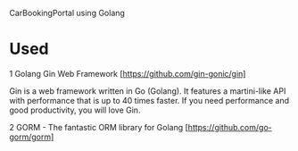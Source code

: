 CarBookingPortal using Golang

# Used

1 Golang Gin Web Framework [https://github.com/gin-gonic/gin]

Gin is a web framework written in Go (Golang). It features a martini-like API with performance that is up to 40 times faster. If you need performance and good productivity, you will love Gin.


2 GORM - The fantastic ORM library for Golang [https://github.com/go-gorm/gorm]

